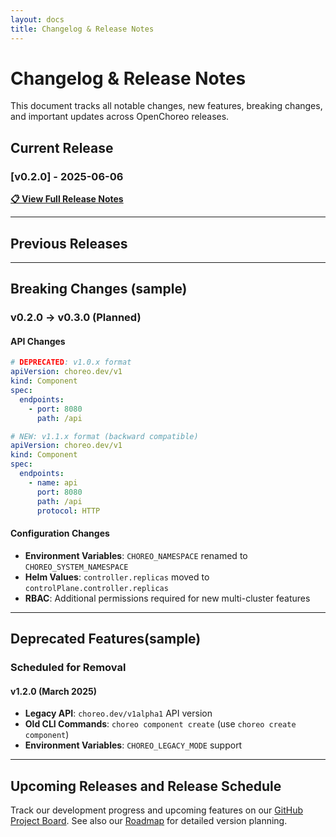 ```yaml
---
layout: docs
title: Changelog & Release Notes
---
```


# Changelog & Release Notes

This document tracks all notable changes, new features, breaking changes, and important updates across OpenChoreo releases.

## Current Release

### [v0.2.0] - 2025-06-06

**[📋 View Full Release Notes](https://github.com/openchoreo/openchoreo/releases/tag/v0.2.0)**

---

## Previous Releases

---

## Breaking Changes (sample)

### v0.2.0 → v0.3.0 (Planned)

#### API Changes
```yaml
# DEPRECATED: v1.0.x format
apiVersion: choreo.dev/v1
kind: Component
spec:
  endpoints:
    - port: 8080
      path: /api

# NEW: v1.1.x format (backward compatible)
apiVersion: choreo.dev/v1
kind: Component
spec:
  endpoints:
    - name: api
      port: 8080
      path: /api
      protocol: HTTP
```

#### Configuration Changes
- **Environment Variables**: `CHOREO_NAMESPACE` renamed to `CHOREO_SYSTEM_NAMESPACE`
- **Helm Values**: `controller.replicas` moved to `controlPlane.controller.replicas`
- **RBAC**: Additional permissions required for new multi-cluster features

---

## Deprecated Features(sample)

### Scheduled for Removal

#### v1.2.0 (March 2025)
- **Legacy API**: `choreo.dev/v1alpha1` API version
- **Old CLI Commands**: `choreo component create` (use `choreo create component`)
- **Environment Variables**: `CHOREO_LEGACY_MODE` support

---
## Upcoming Releases and Release Schedule

Track our development progress and upcoming features on our [GitHub Project Board](https://github.com/orgs/openchoreo/projects/1). See also our [Roadmap](/docs/overview/roadmap/) for detailed version planning.
